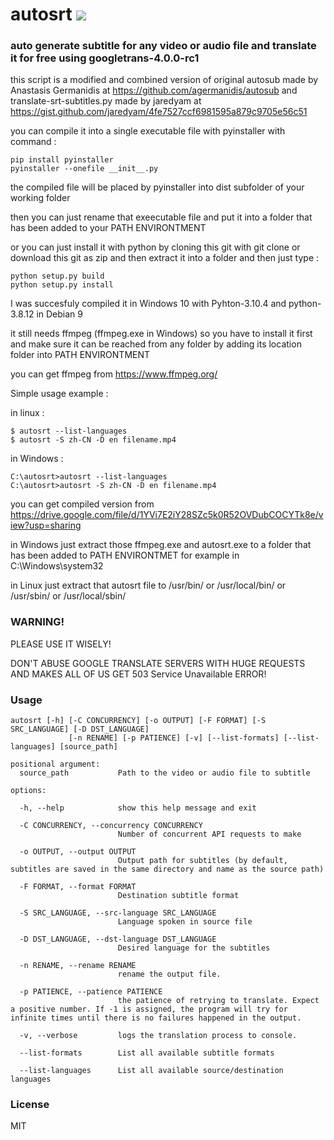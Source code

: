 # autosrt <a href="https://pypi.org/project/autosrt/0.0.1/"><img src="https://img.shields.io/pypi/v/autosrt.svg"></img></a>

### auto generate subtitle for any video or audio file and translate it for free using googletrans-4.0.0-rc1

this script is a modified and combined version of original autosub made by Anastasis Germanidis at https://github.com/agermanidis/autosub
and translate-srt-subtitles.py made by jaredyam at https://gist.github.com/jaredyam/4fe7527ccf6981595a879c9705e56c51

you can compile it into a single executable file with pyinstaller with command :

```
pip install pyinstaller
pyinstaller --onefile __init__.py
```
the compiled file will be placed by pyinstaller into dist subfolder of your working folder

then you can just rename that exeecutable file and put it into a folder that has been added to your PATH ENVIRONTMENT

or you can just install it with python by cloning this git with git clone or download this git as zip and then extract it into a folder and then just type :

```
python setup.py build
python setup.py install
```
I was succesfuly compiled it in Windows 10 with Pyhton-3.10.4 and python-3.8.12 in Debian 9

it still needs ffmpeg (ffmpeg.exe in Windows) so you have to install it first and make sure it can be reached
from any folder by adding its location folder into PATH ENVIRONTMENT

you can get ffmpeg from https://www.ffmpeg.org/

Simple usage example :
  
in linux :
```
$ autosrt --list-languages
$ autosrt -S zh-CN -D en filename.mp4
```  
  
in Windows :
```
C:\autosrt>autosrt --list-languages
C:\autosrt>autosrt -S zh-CN -D en filename.mp4
```  

you can get compiled version from https://drive.google.com/file/d/1YVi7E2iY28SZc5k0R52OVDubCOCYTk8e/view?usp=sharing

in Windows just extract those ffmpeg.exe and autosrt.exe to a folder that has been added to PATH ENVIRONTMET
for example in C:\Windows\system32

in Linux just extract that autosrt file to /usr/bin/ or /usr/local/bin/ or /usr/sbin/ or /usr/local/sbin/


### WARNING!

PLEASE USE IT WISELY!

DON'T ABUSE GOOGLE TRANSLATE SERVERS WITH HUGE REQUESTS AND MAKES ALL OF US GET 503 Service Unavailable ERROR!


### Usage

```
autosrt [-h] [-C CONCURRENCY] [-o OUTPUT] [-F FORMAT] [-S SRC_LANGUAGE] [-D DST_LANGUAGE]
             [-n RENAME] [-p PATIENCE] [-v] [--list-formats] [--list-languages] [source_path]

positional argument:
  source_path           Path to the video or audio file to subtitle

options:

  -h, --help            show this help message and exit
  
  -C CONCURRENCY, --concurrency CONCURRENCY
                        Number of concurrent API requests to make
                        
  -o OUTPUT, --output OUTPUT
                        Output path for subtitles (by default, subtitles are saved in the same directory and name as the source path)
                        
  -F FORMAT, --format FORMAT
                        Destination subtitle format
                        
  -S SRC_LANGUAGE, --src-language SRC_LANGUAGE
                        Language spoken in source file
                        
  -D DST_LANGUAGE, --dst-language DST_LANGUAGE
                        Desired language for the subtitles
                        
  -n RENAME, --rename RENAME
                        rename the output file.
                        
  -p PATIENCE, --patience PATIENCE
                        the patience of retrying to translate. Expect a positive number. If -1 is assigned, the program will try for infinite times until there is no failures happened in the output.
                        
  -v, --verbose         logs the translation process to console.
  
  --list-formats        List all available subtitle formats
  
  --list-languages      List all available source/destination languages
```

### License

MIT
